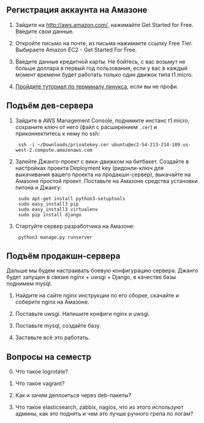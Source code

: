 Регистрация аккаунта на Амазоне
-------------------------------

1. Зайдите на http://aws.amazon.com/, нажимайте Get Started for Free. Введите свои данные.

2. Откройте письмо на почте, из письма нажимаете ссылку Free Tier. Выбираете Amazon EC2 - Get Started For Free.

3. Введите данные кредитной карты. Не бойтесь, с вас возьмут не больше доллара в первый год пользования, если у вас в каждый
момент времени будет работать только один движок типа t1.micro.

2. [Пройдите туториал по терминалу линукса](https://d396qusza40orc.cloudfront.net/startup/lecture_slides%2Flecture3-linux-ssjs-v2.pdf), если вы не профи.

Подъём дев-сервера
------------------

1. Зайдите в AWS Management Console, поднимите инстанс t1.micro, сохраните ключ от него (файл с расширением `.cer`) и приконнектитесь
к нему по ssh:
    
        ssh -i ~/Downloads/privatekey.cer ubuntu@ec2-54-213-214-189.us-west-2.compute.amazonaws.com

2. Залейте Джанго-проект с вики-движком на битбакет. Создайте в настройках проекта Deployment key (ридонли-ключ для выкачивания вашего проекта
на продакшн-сервер), выкачайте на Амазоне простой проект. Поставьте на Амазоне средства установки питона и Джангу:

        sudo apt-get install python3-setuptools
        sudo easy_install3 pip 
        sudo easy_install3 virtualenv
        sudo pip install django

3. Стартуйте сервер разработчика на Амазоне:

        python3 manage.py runserver

Подъём продакшн-сервера
-----------------------

Дальше мы будем настраивать боевую конфигурацию сервера. Джанго будет запущен в связке nginx + uwsgi + Django, в качестве базы поднимем mysql.

1. Найдите на сайте nginx инструкции по его сборке, скачайте и соберите nginx на Амазоне.

2. Поставьте uwsgi. Напишите конфиги nginx и uwsgi.

3. Поставьте mysql, создайте базу.

4. Заставьте всё это работать.

Вопросы на семестр
------------------

0. Что такое logrotate?

1. Что такое vagrant?

2. Как и зачем деплоиться через deb-пакеты?

3. Что такое elasticsearch, zabbix, nagios, что из этого используют админы, как это поднять и чем это лучше ручного грепа по логам?

